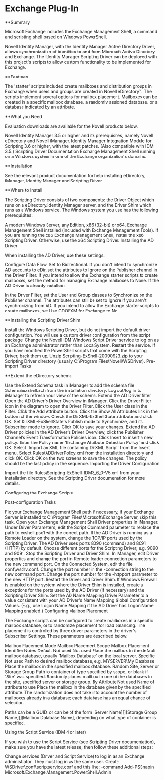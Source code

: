 # Exchange Plug-In
**Summary

Microsoft Exchange includes the Exchange Management Shell, a command and scripting shell based on Windows PowerShell.

Novell Identity Manager, with the Identity Manager Active Directory Driver, allows synchronization of identities to and from Microsoft Active Directory and Exchange. The Identity Manager Scripting Driver can be deployed with this project's scripts to allow custom functionality to be implemented for Exchange.

**Features

The 'starter' scripts included create mailboxes and distribution groups in Exchange when users and groups are created in Novell eDirectory™. The scripts implement several options for mailbox placement. Mailboxes can be created in a specific mailbox database, a randomly assigned database, or a database indicated by an attribute.


**What you Need

Evaluation downloads are available for the Novell products below.

Novell Identity Manager 3.5 or higher and its prerequisites, namely Novell eDirectory and Novell iManager.
Identity Manager Integration Module for Scripting 3.6 or higher, with the latest patches. (Also compatible with IDM 3.5.)
Scripting Driver Documentation
Exchange Management Shell running on a Windows system in one of the Exchange organization's domains.

**Installation

See the relevant product documentation for help installing eDirectory, iManager, Identity Manager and Scripting Driver.


**Where to Install

The Scripting Driver consists of two components: the Driver Object which runs on a eDirectory/Identity Manager server, and the Driver Shim which runs as a Windows service. The Windows system you use has the following prerequisites:

A modern Windows Server, any Edition, x86 (32-bit) or x64.
Exchange Management Shell installed (included with Exchange Management Tools).
If you are running the x86 Exchange Management Shell, install the x86 Scripting Driver. Otherwise, use the x64 Scripting Driver.
Installing the AD Driver

When installing the AD Driver, use these settings:

Configure Data Flow: Set to Bidirectional. If you don't intend to synchronize AD accounts to eDir, set the attributes to Ignore on the Publisher channel in the Driver Filter.
If you intend to allow the Exchange starter scripts to create mailboxes, set the method for managing Exchange mailboxes to None.
If the AD Driver is already installed:

In the Driver Filter, set the User and Group classes to Synchronize on the Publisher channel. The attributes can still be set to Ignore if you aren't synchronizing from AD.
If you intend to allow the Exchange starter scripts to create mailboxes, set Use CDOEXM for Exchange to No.

**Installing the Scripting Driver Shim

Install the Windows Scripting Driver, but do not import the default driver configuration. You will use a custom driver configuration from the script package.
Change the Novell IDM Windows Script Driver service to log on as an Exchange administrator rather than LocalSystem. Restart the service.
If you have modified the PowerShell scripts that come with the Scripting Driver, back them up.
Unzip Scripting-ExShell-20090923.zip to your Scripting Driver directory (usually C:\Program Files\Novell\WSDriver).
Pre-import Tasks

**Extend the eDirectory schema

Use the Extend Schema task in iManager to add the schema file Schema\exshell.sch from the installation directory.
Log out/log in to iManager to refresh your view of the schema.
Extend the AD Driver filter
Open the AD Driver's Driver Overview in iManager.
Click the Driver Filter icon in the diagram to open the Driver Filter.
Click the User class in the Filter. Click the Add Attribute button.
Click the Show All Attributes link in the bottom of the window.
Check the DirXML-ExShellState attribute and click OK.
Set DirXML-ExShellState's Publish mode to Synchronize, and its Subscriber mode to Ignore.
Click OK to save your changes.
Extend the AD Driver policies
In the AD Driver's Driver Overview, click the Publisher Channel's Event Transformation Policies icon.
Click Insert to insert a new policy.
Enter the Policy name 'Exchange Attribute Detection Policy' and click OK.
Select 'Import an XML file containing DirXML Script' from the Insert menu.
Select Rules\ADDriverPolicy.xml from the installation directory and click OK.
Click OK on the two screens to save the changes. The policy should be the last policy in the sequence.
Importing the Driver Configuration

Import the file Rules\Scripting-ExShell-IDM3_6_0-V5.xml from your installation directory. See the Scripting Driver documenation for more details.

Configuring the Exchange Scripts

Post-configuration Tasks

Fix your Exchange Management Shell path if necessary; if your Exchange Server is installed to C:\Program Files\Microsoft\Exchange Server, skip this task.
Open your Exchange Management Shell Driver properties in iManager.
Under Driver Parameters, edit the Script Command parameter to replace the path to exshell.psc1 with the correct path.
If the AD Driver is running as a Remote Loader on the system, change the TCP/IP ports used by the Scripting Driver.
The AD Driver uses ports 8090 (command) and 8091 (HTTP) by default. Choose different ports for the Scripting Driver, e.g. 9090 and 9091.
Stop the Scripting Driver and Driver Shim.
In iManager, edit Driver properties and change the port in Remote loader connection parameters to the new command port.
On the Connected System, edit the file conf\wsdrv.conf. Change the port number in the -connection string to the new command port. Change the port number for the -httpport parameter to the new HTTP port.
Restart the Driver and Driver Shim.
If Windows Firewall is enabled on the system where the Driver Shim is installed, create a exceptions for the ports used by the AD Driver (if necessary) and the Scripting Driver Shim.
Set the AD Name Mapping Driver Parameter to a value consistent with your AD Driver's Name Mapping Global Configuration Values. (E.g., use Logon Name Mapping if the AD Driver has Logon Name Mapping enabled.)
Configuring Mailbox Placement

The Exchange scripts can be configured to create mailboxes in a specific mailbox database, or to randomize placement for load balancing. The placement is controlled by three driver parameters in the driver's Subscriber Settings. These parameters are described below.

Mailbox Placement Mode	Mailbox Placement Scope	Mailbox Placement Identifier	Notes
Default	Not used	Not used	Place the mailbox in the default mailbox database, usually 'Mailbox Database' on the local server.
Specific	Not used	Path to desired mailbox database, e.g. MYSERVER\My Database	Place the mailbox in the specified mailbox database.
Random	Site, Server or Storage Group	Path to container of type specified by scope, or blank if 'Site' was specified.	Randomly places mailbox in one of the databases in the site, specified server or storage group.
By Attribute	Not used	Name of attribute to use	Place the mailbox in the database given by the specified attribute.
The randomization does not take into account the number of mailboxes already in a database; each database has an equal chance of selection.

Paths can be a GUID, or can be of the form [Server Name][\][Storage Group Name][\][Mailbox Database Name], depending on what type of container is specified.

Using the Script Service (IDM 4 or later)

If you wish to use the Script Service (see Scripting Driver documentation), make sure you have the latest release, then follow these additional steps:

Change services (Driver and Script Service) to log in as an Exchange administrator. They must log in as the same user.
Create WSDriver\conf\scriptservice.conf and this line: -command Add-PSSnapin Microsoft.Exchange.Management.PowerShell.Admin
